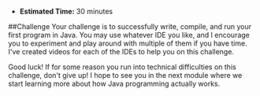 * **Estimated Time:** 30 minutes 

##Challenge
Your challenge is to successfully write, compile, and run your first program in Java. You may use whatever IDE you like, and I encourage you to experiment and play around with multiple of them if you have time. I've created videos for each of the IDEs to help you on this challenge.

Good luck! If for some reason you run into technical difficulties on this challenge, don't give up! I hope to see you in the next module where we start learning more about how Java programming actually works.